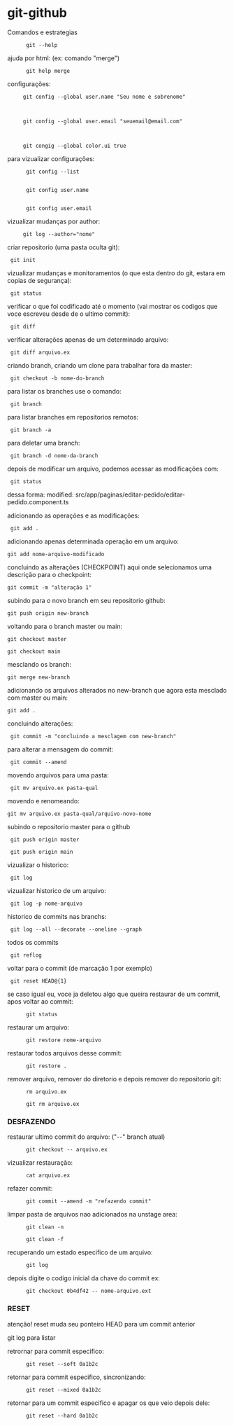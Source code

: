 # git-github
Comandos e estrategias


          git --help



ajuda por html: (ex: comando "merge")
     
     
          git help merge



configurações:


         git config --global user.name "Seu nome e sobrenome"
         
         
         
         git config --global user.email "seuemail@email.com"
         
         
         
         git congig --global color.ui true




para vizualizar configurações: 


          git config --list
          
          
          git config user.name
          
          
          git config user.email




vizualizar mudanças por author:


         git log --author="nome"
         
         


criar repositorio (uma pasta oculta git):


     git init
        

vizualizar mudanças e monitoramentos (o que esta dentro do git, estara em copias de segurança):


     git status


verificar o que foi codificado até o momento (vai mostrar os codigos que voce escreveu desde de o ultimo commit):


     git diff



verificar alterações apenas de um determinado arquivo:


     git diff arquivo.ex





criando branch, criando um clone para trabalhar fora da master:


     git checkout -b nome-do-branch
      

para listar os branches use o comando:


     git branch


para listar branches em repositorios remotos:


     git branch -a
     
     
     
para deletar uma branch:


     git branch -d nome-da-branch
     
     

depois de modificar um arquivo, podemos acessar as modificações com:


     git status

dessa forma:
 modified:   src/app/paginas/editar-pedido/editar-pedido.component.ts
 
 
 

adicionando as operações e as modificações:


     git add .
     


adicionando apenas determinada operação em um arquivo:


    git add nome-arquivo-modificado
    
    
    
    
concluindo as alterações (CHECKPOINT) aqui onde selecionamos uma descrição para o checkpoint:


    git commit -m "alteração 1"
    
    
    
subindo para o novo branch em seu repositorio github: 

    
    git push origin new-branch
  
  
  
 voltando para o branch master ou main:
  
  
    git checkout master
    
    git checkout main
  


mesclando os branch:


    git merge new-branch


adicionando os arquivos alterados no new-branch que agora esta mesclado com master ou main:


    git add .
    
    
concluindo alterações:


     git commit -m "concluindo a mesclagem com new-branch"
     

para alterar a mensagem do commit:


     git commit --amend
     
     
movendo arquivos para uma pasta:

         
     git mv arquivo.ex pasta-qual
     
movendo e renomeando:


    git mv arquivo.ex pasta-qual/arquivo-novo-nome
    


subindo o repositorio master para o github

     
     git push origin master
     
     git push origin main
    
    
vizualizar o historico:


     git log
     

vizualizar historico de um arquivo:


     git log -p nome-arquivo
     

historico de commits nas branchs:

     git log --all --decorate --oneline --graph
     
     
todos os commits

     git reflog
     
     
voltar para o commit (de marcação 1 por exemplo)

     git reset HEAD@{1}
     
     
se caso igual eu, voce ja deletou algo que queira restaurar de um commit, apos voltar ao commit:

          git status
          
restaurar um arquivo:
     
          git restore nome-arquivo
          
restaurar todos arquivos desse commit:

          git restore .



remover arquivo, remover do diretorio e depois remover do repositorio git:
          
          rm arquivo.ex
          
          git rm arquivo.ex




<h3>DESFAZENDO</h3>

restaurar ultimo commit do arquivo: ("--" branch atual)

          git checkout -- arquivo.ex
          

vizualizar restauração:

          
          cat arquivo.ex
          
          

refazer commit:


          git commit --amend -m "refazendo commit"
          
          
limpar pasta de arquivos nao adicionados na unstage area:

          git clean -n
          
          git clean -f


recuperando um estado especifico de um arquivo:
          
          git log


depois digite o codigo inicial da chave do commit
ex:

          git checkout 0b4df42 -- nome-arquivo.ext
          
          
          
          
<h3>RESET</h3>
atenção! reset muda seu ponteiro HEAD para um commit anterior

git log para listar


retrornar para commit especifico:


          git reset --soft 0a1b2c
          

retornar para commit especifico, sincronizando:

          
          git reset --mixed 0a1b2c
          
          
retornar para um commit especifico e apagar os que veio depois dele:

          git reset --hard 0a1b2c
          
 
 
 

